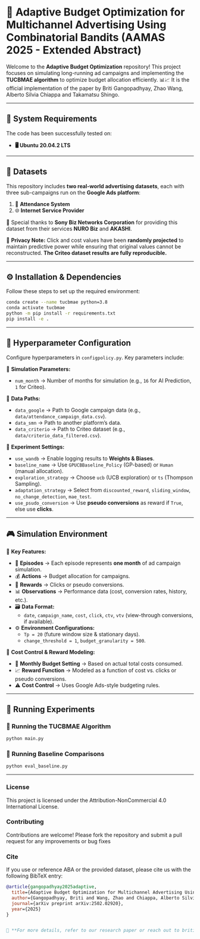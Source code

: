 # 🚀 Adaptive Budget Optimization for Multichannel Advertising Using Combinatorial Bandits (AAMAS 2025 - Extended Abstract)

Welcome to the **Adaptive Budget Optimization** repository! This project focuses on simulating long-running ad campaigns and implementing the **TUCBMAE algorithm** to optimize budget allocation efficiently. 📊📈
It is the official implementation of the paper by Briti Gangopadhyay, Zhao Wang, Alberto Silvia Chiappa and Takamatsu Shingo.

---
## 📌 System Requirements

The code has been successfully tested on:

- **🖥 Ubuntu 20.04.2 LTS**

---
## 📂 Datasets

This repository includes **two real-world advertising datasets**, each with three sub-campaigns run on the **Google Ads platform**:

1. 📡 **Attendance System**
2. 🌐 **Internet Service Provider**

🔹 Special thanks to **Sony Biz Networks Corporation** for providing this dataset from their services **NURO Biz** and **AKASHI**.

🔐 **Privacy Note:** Click and cost values have been **randomly projected** to maintain predictive power while ensuring that original values cannot be reconstructed. **The Criteo dataset results are fully reproducible.**

---
## ⚙️ Installation & Dependencies

Follow these steps to set up the required environment:

```sh
conda create --name tucbmae python=3.8
conda activate tucbmae
python -m pip install -r requirements.txt
pip install -e .
```

---
## 🔧 Hyperparameter Configuration

Configure hyperparameters in `configpolicy.py`. Key parameters include:

🔹 **Simulation Parameters:**
- `num_month` → Number of months for simulation (e.g., `16` for AI Prediction, `1` for Criteo).

🔹 **Data Paths:**
- `data_google` → Path to Google campaign data (e.g., `data/attendance_campaign_data.csv`).
- `data_smn` → Path to another platform’s data.
- `data_criterio` → Path to Criteo dataset (e.g., `data/criterio_data_filtered.csv`).

🔹 **Experiment Settings:**
- `use_wandb` → Enable logging results to **Weights & Biases**.
- `baseline_name` → Use `GPUCBBaseline_Policy` (GP-based) or `Human` (manual allocation).
- `exploration_strategy` → Choose `ucb` (UCB exploration) or `ts` (Thompson Sampling).
- `adaptation_strategy` → Select from `discounted_reward`, `sliding_window`, `no_change_detection`, `mae_test`.
- `use_psudo_conversion` → Use **pseudo conversions** as reward if `True`, else use **clicks**.

---
## 🎮 Simulation Environment

🔹 **Key Features:**
- 📅 **Episodes** → Each episode represents **one month** of ad campaign simulation.
- 💰 **Actions** → Budget allocation for campaigns.
- 🎯 **Rewards** → Clicks or pseudo conversions.
- 📊 **Observations** → Performance data (cost, conversion rates, history, etc.).
- 🗃 **Data Format:**
  - `date`, `campaign_name`, `cost`, `click`, `ctv`, `vtv` (view-through conversions, if available).
- ⚙ **Environment Configurations:**
  - `Tp = 20` (future window size & stationary days).
  - `change_threshold = 1`, `budget_granularity = 500`.

🔹 **Cost Control & Reward Modeling:**
- 🏦 **Monthly Budget Setting** → Based on actual total costs consumed.
- 📈 **Reward Function** → Modeled as a function of cost vs. clicks or pseudo conversions.
- ⚠ **Cost Control** → Uses Google Ads-style budgeting rules.

---
## 🔄 Running Experiments

### 🚀 Running the TUCBMAE Algorithm

```sh
python main.py
```

### 🏁 Running Baseline Comparisons

```sh
python eval_baseline.py
```

---

### License

This project is licensed under the Attribution-NonCommercial 4.0 International License.

### Contributing

Contributions are welcome! Please fork the repository and submit a pull request for any improvements or bug fixes

### Cite

If you use or reference ABA or the provided dataset, please cite us with the following BibTeX entry:

```bibtex
@article{gangopadhyay2025adaptive,
  title={Adaptive Budget Optimization for Multichannel Advertising Using Combinatorial Bandits},
  author={Gangopadhyay, Briti and Wang, Zhao and Chiappa, Alberto Silvio and Takamatsu, Shingo},
  journal={arXiv preprint arXiv:2502.02920},
  year={2025}
}


📜 **For more details, refer to our research paper or reach out to briti.gangopadhyay@sony.com for assistance!** ✉️
